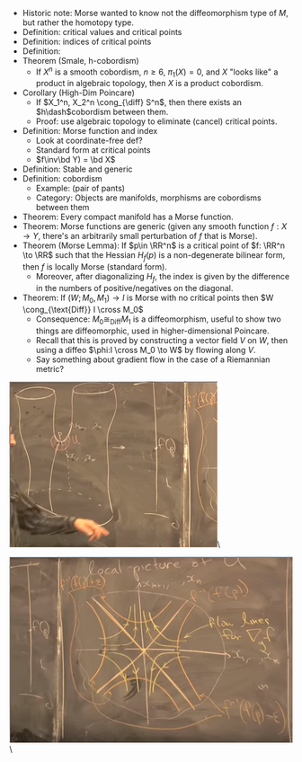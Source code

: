 - Historic note: Morse wanted to know not the diffeomorphism type of $M$, but rather the homotopy type.
- Definition: critical values and critical points
- Definition: indices of critical points
- Definition:
- Theorem (Smale, h-cobordism)
  - If $X^n$ is a smooth cobordism, $n\geq 6$, $\pi_1(X) = 0$, and $X$ "looks like" a product in algebraic topology, then $X$ is a product cobordism.
- Corollary (High-Dim Poincare)
  - If $X_1^n, X_2^n \cong_{\diff} S^n$, then there exists an $h\dash$cobordism between them.
  - Proof: use algebraic topology to eliminate (cancel) critical points.
- Definition: Morse function and index
  - Look at coordinate-free def?
  - Standard form at critical points
  - $f\inv\bd Y) = \bd X$
- Definition: Stable and generic
- Definition: cobordism
  - Example: (pair of pants)
  - Category: Objects are manifolds, morphisms are cobordisms between them
- Theorem: Every compact manifold has a Morse function.
- Theorem: Morse functions are generic (given any smooth function $f: X\to Y$, there's an arbitrarily small perturbation of $f$ that is Morse).
- Theorem (Morse Lemma): If $p\in \RR^n$ is a critical point of $f: \RR^n \to \RR$ such that the Hessian $H_f(p)$ is a non-degenerate bilinear form, then $f$ is locally Morse (standard form).
  - Moreover, after diagonalizing $H_f$, the index is given by the difference in the numbers of positive/negatives on the diagonal.
- Theorem: If $(W; M_0, M_1) \to I$ is Morse with no critical points then $W \cong_{\text{Diff}} I \cross M_0$
  - Consequence: $M_0 \cong_{\text{Diff}} M_1$ is a diffeomorphism, useful to show two things are diffeomorphic, used in higher-dimensional Poincare.
  - Recall that this is proved by constructing a vector field $V$ on $W$, then using a diffeo $\phi:I \cross M_0 \to W$ by flowing along $V$.
  - Say something about gradient flow in the case of a Riemannian metric?

![Image](figures/2020-03-30-22:49.png)\

![Image](figures/2020-03-30-22:50.png)\
